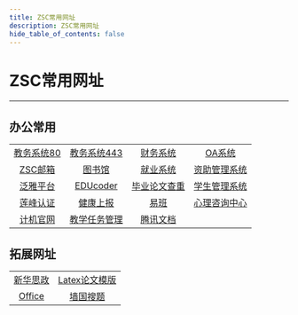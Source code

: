 ```yaml
---
title: ZSC常用网址
description: ZSC常用网址
hide_table_of_contents: false
---
```


# ZSC常用网址  

---

## 办公常用  
|||||
|    :---:    |    :----:   |    :----:   |    :----:   |
| [教务系统80](http://jwgln.zsc.edu.cn/jsxsd/) | [教务系统443](https://jwgln.zsc.edu.cn/jsxsd/) | [财务系统](http://172.16.20.1:8800/Main.aspx) | [OA系统](http://ekp.zsc.edu.cn:8080/) |
| [ZSC邮箱](https://qy.163.com/login) | [图书馆](http://lib.zsc.edu.cn/) | [就业系统](https://job.gdedu.gov.cn/school/#/login) | [资助管理系统](https://zzzh.gdedu.gov.cn/#) |
| [泛雅平台](http://zsc.fanya.chaoxing.com/portal) | [EDUcoder](https://zsxy.educoder.net/) | [毕业论文查重](http://vpcs.cqvip.com/organ/lib/xhsysu/?tdsourcetag=s_pcqq_aiomsg) | [学生管理系统](http://210.38.224.228/sms2/) |
| [莲峰认证](http://210.38.224.132:9088/) | [健康上报](http://srv.zsc.edu.cn/a/login) |  [易班](https://www.yiban.cn/login?go=https://q.yiban.cn/app/index/) | [心理咨询中心](http://www.iisworld.cn/dzkjdx/) |
| [计机官网](http://jsjxy.zsc.edu.cn/) | [教学任务管理](http://mbkh.zsc.edu.cn/) | [腾讯文档](https://docs.qq.com/) |  |

## 拓展网址  
|||
|    :---:    |    :----:   |
| [新华思政](https://szpx.news.cn/user/login) | [Latex论文模版](https://cn.overleaf.com/latex/templates/zsc-sc-thesis/bvhhjhgvpjbx) |
| [Office](https://www.office.com/?auth=2) | [墙国搜题](http://www.syiban.com/) |  